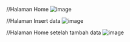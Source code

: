 //Halaman Home
![image](https://github.com/user-attachments/assets/4d752f71-2b69-4d77-8457-0e2cfd6ddb57)

//Halaman Insert data
![image](https://github.com/user-attachments/assets/75d30637-9b57-4401-8dcb-1a6d5288a421)

//Halaman Home setelah tambah data
![image](https://github.com/user-attachments/assets/c18ac77e-173e-463c-a3a8-6102231484b8)

